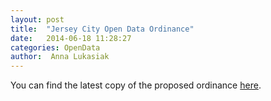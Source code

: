 ```yaml
---
layout: post
title:  "Jersey City Open Data Ordinance"
date:   2014-06-18 11:28:27
categories: OpenData
author:  Anna Lukasiak
---
```


You can find the latest copy of the proposed ordinance [here][OpenDataOrdinance].

[OpenJC]: http://openjerseycity.org/
[cfa]: http://codeforamerica.org/
[OpenDataOrdinance]: https://docs.google.com/document/d/15rRMZ3IEZUmtOggJpxtmZ3TNUu3V6dWA9BeN5_fG_iQ
